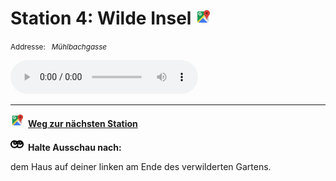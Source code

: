 # Station 4: Wilde Insel  <a href="https://www.google.com/maps/dir/?api=1&travelmode=walking&destination=13.0220549,47.7994124"><img src="https://github.com/kipppunkte/kipppunkte/raw/gh-pages/assets/google-maps.svg" width="24" height="24"></a>

<small>Addresse:<em style="margin-left: 10px">Mühlbachgasse</em></small>





<audio controls>
    <source src="https://github.com/kipppunkte/kipppunkte/raw/gh-pages/assets/4_Wilde Insel.mp3" type="audio/mpeg">
    Your browser does not support the audio tag.
</audio>





____

<a href="https://www.google.com/maps/dir/?api=1&travelmode=walking&destination=13.021386,47.8004857"><img src="https://github.com/kipppunkte/kipppunkte/raw/gh-pages/assets/google-maps.svg" style="height: 1.5em;margin-right: 0.5em"></a>**[Weg zur nächsten Station](next_url)**



<img src="https://github.com/kipppunkte/kipppunkte/raw/gh-pages/assets/eyes.svg" style="height: 1.5em;background: white;margin-right: 0.5em">**Halte Ausschau nach:**

dem Haus auf deiner linken am Ende des verwilderten Gartens.